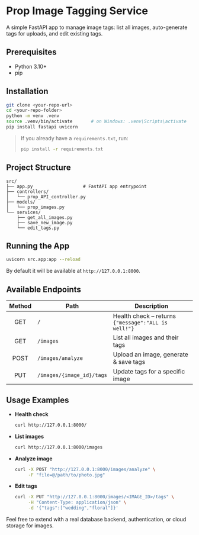 # Prop Image Tagging Service

A simple FastAPI app to manage image tags: list all images, auto-generate tags for uploads, and edit existing tags.

## Prerequisites

- Python 3.10+
- pip

## Installation

```bash
git clone <your-repo-url>
cd <your-repo-folder>
python -m venv .venv
source .venv/bin/activate       # on Windows: .venv\Scripts\activate
pip install fastapi uvicorn
```

> If you already have a `requirements.txt`, run:
> ```bash
> pip install -r requirements.txt
> ```

## Project Structure

```
src/
├── app.py                   # FastAPI app entrypoint
├── controllers/
│   └── prop_API_controller.py
├── models/
│   └── prop_images.py
└── services/
    ├── get_all_images.py
    ├── save_new_image.py
    └── edit_tags.py
```

## Running the App

```bash
uvicorn src.app:app --reload
```

By default it will be available at `http://127.0.0.1:8000`.

## Available Endpoints

| Method | Path                         | Description                          |
|:------:|------------------------------|--------------------------------------|
| GET    | `/`                          | Health check – returns `{"message":"ALL is well!"}` |
| GET    | `/images`                    | List all images and their tags       |
| POST   | `/images/analyze`            | Upload an image, generate & save tags|
| PUT    | `/images/{image_id}/tags`    | Update tags for a specific image     |

## Usage Examples

- **Health check**
  ```bash
  curl http://127.0.0.1:8000/
  ```

- **List images**
  ```bash
  curl http://127.0.0.1:8000/images
  ```

- **Analyze image**
  ```bash
  curl -X POST "http://127.0.0.1:8000/images/analyze" \
       -F "file=@/path/to/photo.jpg"
  ```

- **Edit tags**
  ```bash
  curl -X PUT "http://127.0.0.1:8000/images/<IMAGE_ID>/tags" \
       -H "Content-Type: application/json" \
       -d '{"tags":["wedding","floral"]}'
  ```

Feel free to extend with a real database backend, authentication, or cloud storage for images.
